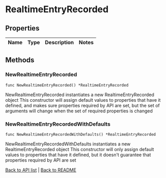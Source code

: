 # RealtimeEntryRecorded

## Properties

Name | Type | Description | Notes
------------ | ------------- | ------------- | -------------

## Methods

### NewRealtimeEntryRecorded

`func NewRealtimeEntryRecorded() *RealtimeEntryRecorded`

NewRealtimeEntryRecorded instantiates a new RealtimeEntryRecorded object
This constructor will assign default values to properties that have it defined,
and makes sure properties required by API are set, but the set of arguments
will change when the set of required properties is changed

### NewRealtimeEntryRecordedWithDefaults

`func NewRealtimeEntryRecordedWithDefaults() *RealtimeEntryRecorded`

NewRealtimeEntryRecordedWithDefaults instantiates a new RealtimeEntryRecorded object
This constructor will only assign default values to properties that have it defined,
but it doesn't guarantee that properties required by API are set


[Back to API list](../README.md#documentation-for-api-endpoints) | [Back to README](../README.md)
